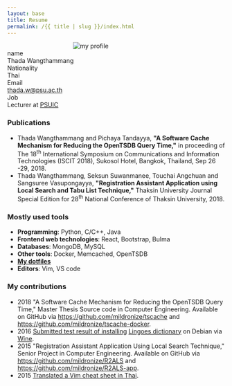 ```yaml
---
layout: base
title: Resume
permalink: /{{ title | slug }}/index.html
---
```


<div class="row resume-summary">
  <div class="col-6 col-md-4">
    <div style="margin: 0 auto; width: 200px" class="resume-profile">
      <img alt="my profile" class="resume-profile" src="{{ site.image_prefix }}/my-profile.jpg">
    </div>
  </div>
  <div class="col">
    <div class="resume-card">
      <div class="resume-title">name</div>
      <div class="resume-value">Thada Wangthammang</div>
    </div>
    <div class="resume-card">
      <div class="resume-title">Nationality</div>
      <div class="resume-value">Thai</div>
    </div>
    <div class="resume-card">
      <div class="resume-title">Email</div>
      <div class="resume-value"><a href="mailto:thada.w@psu.ac.th">thada.w@psu.ac.th</a></div>
    </div>
    <div class="resume-card">
      <div class="resume-title">Job</div>
      <div class="resume-value">Lecturer at <a href="https://www.uic.psu.ac.th/" target="blank">PSUIC</a></div>
    </div>
  </div>

</div>


### Publications
- Thada Wangthammang and Pichaya Tandayya, **"A Software Cache Mechanism for Reducing the OpenTSDB Query Time,"** in
proceeding of The 18<sup>th</sup> International Symposium on Communications and Information Technologies (ISCIT 2018),
Sukosol Hotel, Bangkok, Thailand, Sep 26 -29, 2018.
- Thada Wangthammang, Seksun Suwanmanee, Touchai Angchuan and Sangsuree Vasupongayya, **"Registration Assistant
Application using Local Search and Tabu List Technique,"** Thaksin University Journal Special Edition for
28<sup>th</sup> National Conference of Thaksin University, 2018.


### Mostly used tools
- **Programming**: Python, C/C++, Java
- **Frontend web technologies**: React, Bootstrap, Bulma
- **Databases**: MongoDB, MySQL
- **Other tools**: Docker, Memcached, OpenTSDB
- **[My dotfiles](https://github.com/mildronize/dotfiles)**
- **Editors**: Vim, VS code

### My contributions
- 2018 "A Software Cache Mechanism for Reducing the OpenTSDB Query Time," Master Thesis Source code in Computer
Engineering. Available on GitHub via <https://github.com/mildronize/tscache> and
<https://github.com/mildronize/tscache-docker>. 
- 2016 [Submitted test result of installing](https://appdb.winehq.org/objectManager.php?sClass=version&iId=33492) [Lingoes dictionary](http://www.lingoes.net/) on Debian via [Wine](https://www.winehq.org/). 
- 2015 "Registration Assistant Application Using Local Search Technique," Senior Project in Computer Engineering.
Available on GitHub via <https://github.com/mildronize/R2ALS> and <https://github.com/mildronize/R2ALS-app>. 
- 2015 [Translated a Vim cheat sheet in Thai](http://vim.rtorr.com/lang/th/).